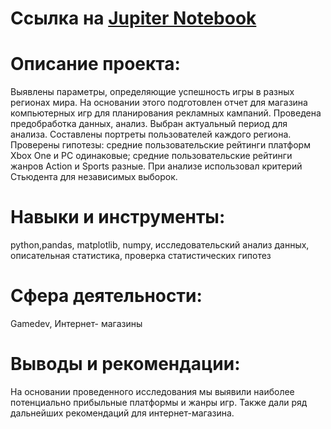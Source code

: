 # Ссылка на [Jupiter Notebook](https://github.com/AnastasiaKoshk/Portfolio/blob/main/GameAnalysis/GameAnalysis.ipynb)

# Описание проекта:
Выявлены параметры, определяющие успешность игры в разных регионах мира. На основании этого подготовлен отчет для магазина компьютерных игр для планирования рекламных кампаний. Проведена предобработка данных, анализ. Выбран актуальный период для анализа. Составлены портреты пользователей каждого региона. Проверены
гипотезы: средние пользовательские рейтинги платформ Xbox One и PC одинаковые;
средние пользовательские рейтинги жанров Action и Sports разные. При анализе использовал критерий Стьюдента для независимых выборок.

# Навыки и инструменты:
python,pandas, matplotlib, numpy, исследовательский анализ данных, описательная статистика, проверка статистических гипотез

# Сфера деятельности:
Gamedev, Интернет- магазины

# Выводы и рекомендации:

На основании проведенного исследования мы выявили наиболее потенциально прибыльные платформы и жанры игр. Также дали ряд дальнейших рекомендаций для интернет-магазина.
